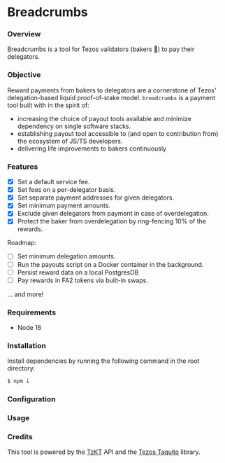 # Breadcrumbs

### Overview

Breadcrumbs is a tool for Tezos validators (bakers :baguette_bread:) to pay their delegators.

### Objective

Reward payments from bakers to delegators are a cornerstone of Tezos' delegation-based liquid proof-of-stake model. `breadcrumbs` is a payment tool built with in the spirit of:

- increasing the choice of payout tools available and minimize dependency on single software stacks.
- establishing payout tool accessible to (and open to contribution from) the ecosystem of JS/TS developers.
- delivering life improvements to bakers continuously

### Features

- [x] Set a default service fee.
- [x] Set fees on a per-delegator basis.
- [x] Set separate payment addresses for given delegators.
- [x] Set minimum payment amounts.
- [x] Exclude given delegators from payment in case of overdelegation.
- [x] Protect the baker from overdelegation by ring-fencing 10% of the rewards.

Roadmap:

- [ ] Set minimum delegation amounts.
- [ ] Run the payouts script on a Docker container in the background.
- [ ] Persist reward data on a local PostgresDB
- [ ] Pay rewards in FA2 tokens via built-in swaps.

... and more! 

### Requirements

- Node 16

### Installation

Install dependencies by running the following command in the root directory:

```bash
$ npm i
```

### Configuration

### Usage

### Credits

This tool is powered by the [TzKT](https://tzkt.io) API and the [Tezos Taquito](https://tezostaquito.io/) library.
